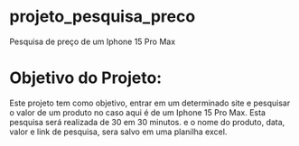 # projeto_pesquisa_preco
Pesquisa de preço de um Iphone 15 Pro Max
# Objetivo do Projeto:

 Este projeto tem como objetivo, entrar em um determinado site e pesquisar o valor de um produto no caso aqui é de um Iphone 15 Pro Max. Esta pesquisa será realizada de 30 em 30 minutos. e o nome do produto, data, valor e link de pesquisa, sera salvo em uma planilha excel.